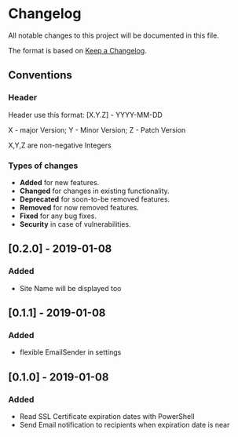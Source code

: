 # Changelog

All notable changes to this project will be documented in this file.

The format is based on [Keep a Changelog](http://keepachangelog.com/en/1.0.0/).

## Conventions

### Header

Header use this format: [X.Y.Z] - YYYY-MM-DD

X - major Version; Y - Minor Version; Z - Patch Version

X,Y,Z are non-negative Integers

### Types of changes

* __Added__ for new features.
* __Changed__ for changes in existing functionality.
* __Deprecated__ for soon-to-be removed features.
* __Removed__ for now removed features.
* __Fixed__ for any bug fixes.
* __Security__ in case of vulnerabilities.

## [0.2.0] - 2019-01-08

### Added

* Site Name will be displayed too

## [0.1.1] - 2019-01-08

### Added

* flexible EmailSender in settings

## [0.1.0] - 2019-01-08

### Added

* Read SSL Certificate expiration dates with PowerShell
* Send Email notification to recipients when expiration date is near
